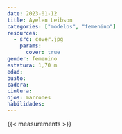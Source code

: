 ```yaml
---
date: 2023-01-12
title: Ayelen Leibson
categories: ["modelos", "femenino"]
resources:
  - src: cover.jpg
    params:
      cover: true
gender: femenino
estatura: 1,70 m
edad:
busto: 
cadera: 
cintura: 
ojos: marrones
habilidades:
---
```


{{< measurements >}}